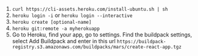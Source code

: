 1. `curl https://cli-assets.heroku.com/install-ubuntu.sh | sh`
1. `heroku login -i` or `heroku login --interactive`
1. `heroku create [optional-name]`
1. `heroku git:remote -a myherokuapp`
1. Go to Heroku, find your app, go to settings. Find the buildpack settings, select Add Buildpack and enter in this url `https://buildpack-registry.s3.amazonaws.com/buildpacks/mars/create-react-app.tgz`
